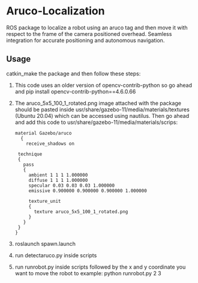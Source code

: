 # Aruco-Localization

ROS package to localize a robot using an aruco tag and then move it with respect to the frame of the camera positioned overhead.
Seamless integration for accurate positioning and autonomous navigation.

## Usage
catkin_make the package and then follow these steps:

1. This code uses an older version of opencv-contrib-python so go ahead and
   pip install opencv-contrib-python==4.6.0.66

2. The aruco_5x5_100_1_rotated.png image attached with the package should be pasted inside usr/share/gazebo-11/media/materials/textures (Ubuntu 20.04) which can be accessed using nautilus.
   Then go ahead and add this code to usr/share/gazebo-11/media/materials/scrips:

   
       material Gazebo/aruco
         {
           receive_shadows on
      
        technique
        {
          pass
          {
            ambient 1 1 1 1.000000
            diffuse 1 1 1 1.000000
            specular 0.03 0.03 0.03 1.000000 
            emissive 0.900000 0.900000 0.900000 1.000000
      
            texture_unit
            {
              texture aruco_5x5_100_1_rotated.png
            }
          }
        }
       }

4. roslaunch spawn.launch
5. run detectaruco.py inside scripts
6. run runrobot.py inside scripts followed by the x and y coordinate you want to move the robot to
   example: python runrobot.py 2 3

  
  
